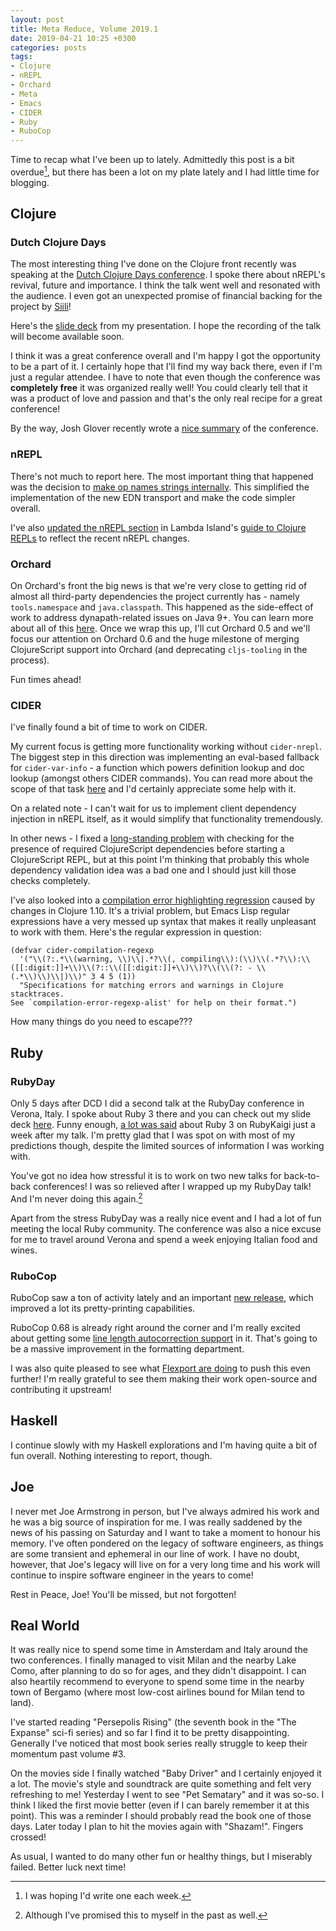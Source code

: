 ```yaml
---
layout: post
title: Meta Reduce, Volume 2019.1
date: 2019-04-21 10:25 +0300
categories: posts
tags:
- Clojure
- nREPL
- Orchard
- Meta
- Emacs
- CIDER
- Ruby
- RuboCop
---
```


Time to recap what I've been up to lately. Admittedly this post is
a bit overdue[^1], but there has been a lot on my plate
lately and I had little time for blogging.

<!--more-->

## Clojure

### Dutch Clojure Days

The most interesting thing I've done on the Clojure front recently was
speaking at the [Dutch Clojure Days
conference](https://clojuredays.org/). I spoke there about nREPL's
revival, future and importance. I think the talk went well and
resonated with the audience. I even got an unexpected promise of
financial backing for the project by [Siili](https://www.siili.com/)!

Here's the [slide
deck](https://speakerdeck.com/bbatsov/nrepl-redux-dcd-2019) from my
presentation.  I hope the recording of the talk will
become available soon.

I think it was a great conference overall and I'm happy I got the
opportunity to be a part of it. I certainly hope that I'll find my way
back there, even if I'm just a regular attendee. I have to note that even though
the conference was **completely free** it was organized really well!
You could clearly tell that it was a product of love and passion and that's the only
real recipe for a great conference!

By the way, Josh Glover recently wrote a [nice
summary](https://medium.com/@jmglov/thoughts-on-dutch-clojure-days-2019-56f70d12cefc)
of the conference.

### nREPL

There's not much to report here. The most important thing that
happened was the decision to [make op names strings
internally](https://github.com/nrepl/nrepl/pull/139). This simplified
the implementation of the new EDN transport and make the code simpler
overall.

I've also [updated the nREPL
section](https://github.com/lambdaisland/lambdaisland-guides/pull/12/files)
in Lambda Island's [guide to Clojure
REPLs](https://lambdaisland.com/guides/clojure-repls) to reflect the
recent nREPL changes.

### Orchard

On Orchard's front the big news is that we're very close to getting
rid of almost all third-party dependencies the project currently has -
namely `tools.namespace` and `java.classpath`. This happened as the
side-effect of work to address dynapath-related issues on Java 9+. You
can learn more about all of this
[here](https://github.com/clojure-emacs/orchard/issues/20). Once we
wrap this up, I'll cut Orchard 0.5 and we'll focus our attention on
Orchard 0.6 and the huge milestone of merging ClojureScript support into
Orchard (and deprecating `cljs-tooling` in the process).

Fun times ahead!

### CIDER

I've finally found a bit of time to work on CIDER.

My current focus is getting more functionality working without
`cider-nrepl`.  The biggest step in this direction was implementing an
eval-based fallback for `cider-var-info` - a function which powers
definition lookup and doc lookup (amongst others CIDER commands).  You
can read more about the scope of that task
[here](https://github.com/clojure-emacs/cider/issues/2611) and I'd
certainly appreciate some help with it.

On a related note - I can't wait for us to
implement client dependency injection in nREPL itself, as it would
simplify that functionality tremendously.

In other news - I fixed a [long-standing
problem](https://github.com/clojure-emacs/cider/issues/2308) with
checking for the presence of required ClojureScript dependencies
before starting a ClojureScript REPL, but at this point I'm thinking
that probably this whole dependency validation idea was a bad one and
I should just kill those checks completely.

I've also looked into a [compilation error highlighting
regression](https://github.com/clojure-emacs/cider/issues/2614) caused
by changes in Clojure 1.10. It's a trivial problem, but Emacs Lisp
regular expressions have a very messed up syntax that makes it really
unpleasant to work with them. Here's the regular expression in question:

``` emacs-lisp
(defvar cider-compilation-regexp
  '("\\(?:.*\\(warning, \\)\\|.*?\\(, compiling\\):(\\)\\(.*?\\):\\([[:digit:]]+\\)\\(?::\\([[:digit:]]+\\)\\)?\\(\\(?: - \\(.*\\)\\)\\|)\\)" 3 4 5 (1))
  "Specifications for matching errors and warnings in Clojure stacktraces.
See `compilation-error-regexp-alist' for help on their format.")
```

How many things do you need to escape???

## Ruby

### RubyDay

Only 5 days after DCD I did a second talk at the RubyDay conference in
Verona, Italy. I spoke about Ruby 3 there and you can check out my
slide deck [here](https://speakerdeck.com/bbatsov/ruby-3-redux).
Funny enough, [a lot was
said](https://docs.google.com/presentation/d/1z_5JT0-MJySGn6UGrtdafK1oj9kGSO5sGlTtEQJz0JU/edit#slide=id.p)
about Ruby 3 on RubyKaigi just a week after my talk. I'm pretty glad that I
was spot on with most of my predictions though, despite the limited
sources of information I was working with.

You've got no idea how stressful it is to work on two new talks for back-to-back conferences!
I was so relieved after I wrapped up my RubyDay talk! And I'm never doing this again.[^2]

Apart from the stress RubyDay was a really nice event and I had a lot of fun meeting
the local Ruby community. The conference was also a nice excuse for me
to travel around Verona and spend a week enjoying Italian food and
wines.

### RuboCop

RuboCop saw a ton of activity lately and an important [new
release](https://github.com/rubocop-hq/rubocop/releases/tag/v0.67.0),
which improved a lot its pretty-printing capabilities.

RuboCop 0.68 is already right around the corner and I'm really excited
about getting some [line length autocorrection
support](https://github.com/rubocop-hq/rubocop/pull/6927) in
it. That's going to be a massive improvement in the formatting department.

I was also quite pleased to see what [Flexport are
doing](https://flexport.engineering/approximating-prettier-for-ruby-with-rubocop-8b863bd64dc6)
to push this even further!  I'm really grateful to see them making
their work open-source and contributing it upstream!

## Haskell

I continue slowly with my Haskell explorations and I'm having quite a bit of fun overall.
Nothing interesting to report, though.

## Joe

I never met Joe Armstrong in person, but I've always admired his work
and he was a big source of inspiration for me. I was really saddened
by the news of his passing on Saturday and I want to take a moment to
honour his memory. I've often pondered on the legacy of software
engineers, as things are some transient and ephemeral in our line of
work. I have no doubt, however, that Joe's legacy will live on for a
very long time and his work will continue to inspire software engineer in
the years to come!

Rest in Peace, Joe! You'll be missed, but not forgotten!

## Real World

It was really nice to spend some time in Amsterdam and Italy around
the two conferences.  I finally managed to visit Milan and the nearby Lake
Como, after planning to do so for ages, and they didn't disappoint.  I
can also heartily recommend to everyone to spend some time in the
nearby town of Bergamo (where most low-cost airlines bound for Milan
tend to land).

I've started reading "Persepolis Rising" (the seventh book in the "The
Expanse" sci-fi series) and so far I find it to be pretty
disappointing.  Generally I've noticed that most book series really
struggle to keep their momentum past volume #3.

On the movies side I finally watched "Baby Driver" and I certainly
enjoyed it a lot. The movie's style and soundtrack are quite something
and felt very refreshing to me! Yesterday I went to see "Pet
Sematary" and it was so-so. I think I liked the first movie better
(even if I can barely remember it at this point). This was a
reminder I should probably read the book one of those days. Later
today I plan to hit the movies again with "Shazam!". Fingers crossed!

As usual, I wanted to do many other fun or healthy things, but I miserably failed.
Better luck next time!

[^1]: I was hoping I'd write one each week.
[^2]: Although I've promised this to myself in the past as well.
